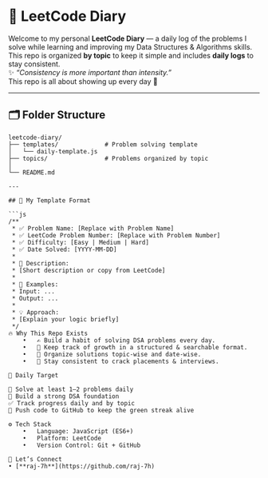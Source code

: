 # 🚀 LeetCode Diary

Welcome to my personal **LeetCode Diary** — a daily log of the problems I solve while learning and improving my Data Structures & Algorithms skills.  
This repo is organized **by topic** to keep it simple and includes **daily logs** to stay consistent.  
✨ _“Consistency is more important than intensity.”_  
This repo is all about showing up every day 🚀

---

## 🗂️ Folder Structure

````text
leetcode-diary/
├── templates/             # Problem solving template
│   └── daily-template.js
├── topics/                # Problems organized by topic
│
└── README.md

---

## 🧩 My Template Format

```js
/**
 * ✅ Problem Name: [Replace with Problem Name]
 * ✅ LeetCode Problem Number: [Replace with Problem Number]
 * ✅ Difficulty: [Easy | Medium | Hard]
 * ✅ Date Solved: [YYYY-MM-DD]
 *
 * 🧠 Description:
 * [Short description or copy from LeetCode]
 *
 * 🧪 Examples:
 * Input: ...
 * Output: ...
 *
 * 💡 Approach:
 * [Explain your logic briefly]
 */
🔥 Why This Repo Exists
	•	✍️ Build a habit of solving DSA problems every day.
	•	🧠 Keep track of growth in a structured & searchable format.
	•	📁 Organize solutions topic-wise and date-wise.
	•	💪 Stay consistent to crack placements & interviews.

📅 Daily Target

🏹 Solve at least 1–2 problems daily
🔁 Build a strong DSA foundation
✅ Track progress daily and by topic
🎯 Push code to GitHub to keep the green streak alive

⚙️ Tech Stack
	•	Language: JavaScript (ES6+)
	•	Platform: LeetCode
	•	Version Control: Git + GitHub

🙌 Let’s Connect
• [**raj-7h**](https://github.com/raj-7h)

````
